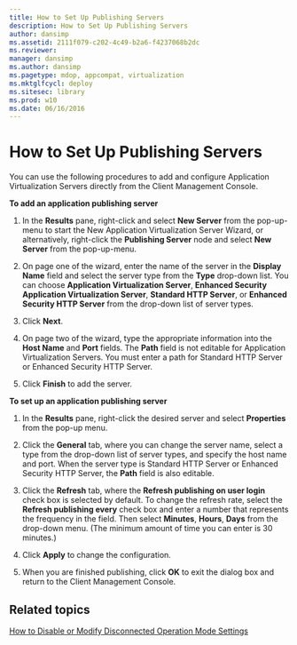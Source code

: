 ```yaml
---
title: How to Set Up Publishing Servers
description: How to Set Up Publishing Servers
author: dansimp
ms.assetid: 2111f079-c202-4c49-b2a6-f4237068b2dc
ms.reviewer: 
manager: dansimp
ms.author: dansimp
ms.pagetype: mdop, appcompat, virtualization
ms.mktglfcycl: deploy
ms.sitesec: library
ms.prod: w10
ms.date: 06/16/2016
---
```



# How to Set Up Publishing Servers


You can use the following procedures to add and configure Application Virtualization Servers directly from the Client Management Console.

**To add an application publishing server**

1.  In the **Results** pane, right-click and select **New Server** from the pop-up-menu to start the New Application Virtualization Server Wizard, or alternatively, right-click the **Publishing Server** node and select **New Server** from the pop-up-menu.

2.  On page one of the wizard, enter the name of the server in the **Display Name** field and select the server type from the **Type** drop-down list. You can choose **Application Virtualization Server**, **Enhanced Security Application Virtualization Server**, **Standard HTTP Server**, or **Enhanced Security HTTP Server** from the drop-down list of server types.

3.  Click **Next**.

4.  On page two of the wizard, type the appropriate information into the **Host Name** and **Port** fields. The **Path** field is not editable for Application Virtualization Servers. You must enter a path for Standard HTTP Server or Enhanced Security HTTP Server.

5.  Click **Finish** to add the server.

**To set up an application publishing server**

1.  In the **Results** pane, right-click the desired server and select **Properties** from the pop-up menu.

2.  Click the **General** tab, where you can change the server name, select a type from the drop-down list of server types, and specify the host name and port. When the server type is Standard HTTP Server or Enhanced Security HTTP Server, the **Path** field is also editable.

3.  Click the **Refresh** tab, where the **Refresh publishing on user login** check box is selected by default. To change the refresh rate, select the **Refresh publishing every** check box and enter a number that represents the frequency in the field. Then select **Minutes**, **Hours**, **Days** from the drop-down menu. (The minimum amount of time you can enter is 30 minutes.)

4.  Click **Apply** to change the configuration.

5.  When you are finished publishing, click **OK** to exit the dialog box and return to the Client Management Console.

## Related topics


[How to Disable or Modify Disconnected Operation Mode Settings](how-to-disable-or-modify-disconnected-operation-mode-settings.md)

 

 






